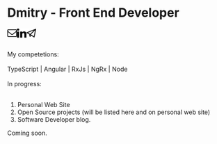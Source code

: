 # Dmitry - Front End Developer
[<img align="left" alt="dmitryprogrammer | Gmail" width="22px" src="https://raw.githubusercontent.com/dmitryprogrammer/dmitryprogrammer/main/_assets/mail-2.svg" />](mailto:dpischalka@gmail.com)
[<img align="left" alt="dmitryprogrammer | LinkedIn" width="22px" src="https://raw.githubusercontent.com/dmitryprogrammer/dmitryprogrammer/main/_assets/linkedin.svg" />](https://www.linkedin.com/in/dmitryprogrammer/)
[<img align="left" alt="dmitryprogrammer | Telegram" width="22px" src="https://raw.githubusercontent.com/dmitryprogrammer/dmitryprogrammer/main/_assets/telegram.svg" />](https://t.me/dmitryprogrammer)

<br />
<br />
<br />
My competetions:
<br />
<br />
TypeScript | Angular | RxJs | NgRx | Node
<br />
<br />
In progress:
<br />
<br />

1. Personal Web Site
2. Open Source projects (will be listed here and on personal web site)
3. Software Developer blog.

Coming soon.
